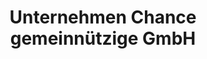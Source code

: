 ---
title: "Unternehmen Chance gemeinnützige GmbH"
url: /lindenberg/unternehmen-chance-gemeinnuetzige-gmbh/
shop: Warenhaus
---